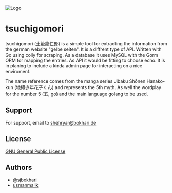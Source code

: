 
![Logo](https://www.nautiljon.com/images/manga_persos/00/36/tsuchigomori_8563.webp?0)


# tsuchigomori

tsuchigomori (土籠龍仁郎) is a simple tool for extracting the information from the german website "gelbe seiten". It is a diffrent type of API. Written with Go using colly for scraping. As a database it uses MySQL with the Gorm ORM for mapping the entries. As API it would be fitting to choose echo. It is in planing to include a kinda admin page for interacting on a nice enviroment.

The name reference comes from the manga series Jibaku Shōnen Hanako-kun (地縛少年花子くん) and represents the 5th myth. As well the wordplay for the number 5 (五, go) and the main language golang to be used.

<!-- ## Environment Variables

To run this project, you will need to add the following environment variables to your .env file

Please Create an ```.env``` file or rename the ```.env.example``and fill in the following fields:

|Field| Example Values
|---|---|
| `MYSQL_URL`  |  localhost |
| `MYSQL_PORT`  | 3303  |
| `MYSQL_USER` |  root |
| `MYSQL_PASSWORD` | SECUREPASSWORD  |
| `MYSQL_DATABASE` |  gobase |


## Usage

Start the MySQL container running on Port 3303 (3306 is often taken by the on system running MySQL server.)
```bash
docker-compose up
```



## API Reference (NOT FINAL)

#### Get all items

```http
  GET /api/items
```

| Parameter | Type     | Description                |
| :-------- | :------- | :------------------------- |
| `api_key` | `string` | **Required**. Your API key |

#### Get item

```http
  GET /api/items/${id}
```

| Parameter | Type     | Description                       |
| :-------- | :------- | :-------------------------------- |
| `id`      | `string` | **Required**. Id of item to fetch |

#### add(num1, num2)

Takes two numbers and returns the sum.


## Deployment

To deploy this project ... please wait :) TBA -->



## Support

For support, email to shehryar@bokhari.de


## License

[GNU General Public License](./LICENSE)


## Authors

- [@sjbokhari](https://www.github.com/sjbokhari)
- [usmanmalik](https://www.github.com)

